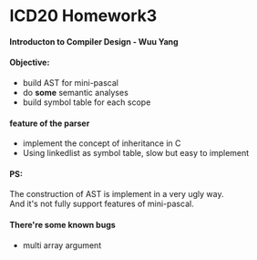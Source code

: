 # ICD20 Homework3  

#### Introducton to Compiler Design - Wuu Yang

#### Objective:
- build AST for mini-pascal
- do **some** semantic analyses
- build symbol table for each scope

#### feature of the parser
- implement the concept of inheritance in C
- Using linkedlist as symbol table, slow but easy to implement

#### PS:
The construction of AST is implement in a very ugly way.  
And it's not fully support features of mini-pascal.

#### There're some known bugs
- multi array argument
